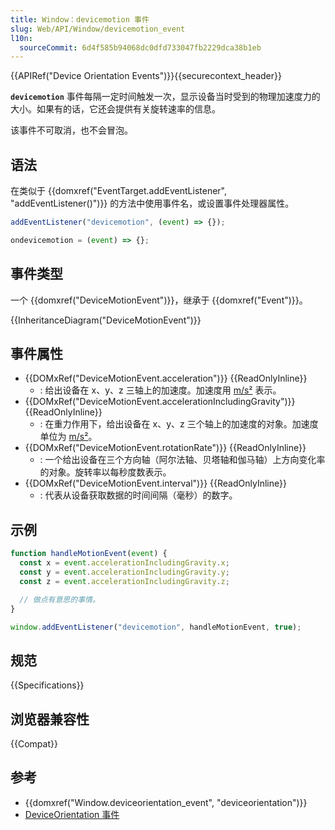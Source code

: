 ```yaml
---
title: Window：devicemotion 事件
slug: Web/API/Window/devicemotion_event
l10n:
  sourceCommit: 6d4f585b94068dc0dfd733047fb2229dca38b1eb
---
```


{{APIRef("Device Orientation Events")}}{{securecontext_header}}

**`devicemotion`** 事件每隔一定时间触发一次，显示设备当时受到的物理加速度力的大小。如果有的话，它还会提供有关旋转速率的信息。

该事件不可取消，也不会冒泡。

## 语法

在类似于 {{domxref("EventTarget.addEventListener", "addEventListener()")}} 的方法中使用事件名，或设置事件处理器属性。

```js
addEventListener("devicemotion", (event) => {});

ondevicemotion = (event) => {};
```

## 事件类型

一个 {{domxref("DeviceMotionEvent")}}，继承于 {{domxref("Event")}}。

{{InheritanceDiagram("DeviceMotionEvent")}}

## 事件属性

- {{DOMxRef("DeviceMotionEvent.acceleration")}} {{ReadOnlyInline}}
  - : 给出设备在 x、y、z 三轴上的加速度。加速度用 [m/s²](https://zh.wikipedia.org/wiki/米每二次方秒) 表示。
- {{DOMxRef("DeviceMotionEvent.accelerationIncludingGravity")}} {{ReadOnlyInline}}
  - : 在重力作用下，给出设备在 x、y、z 三个轴上的加速度的对象。加速度单位为 [m/s²](https://zh.wikipedia.org/wiki/米每二次方秒)。
- {{DOMxRef("DeviceMotionEvent.rotationRate")}} {{ReadOnlyInline}}
  - : 一个给出设备在三个方向轴（阿尔法轴、贝塔轴和伽马轴）上方向变化率的对象。旋转率以每秒度数表示。
- {{DOMxRef("DeviceMotionEvent.interval")}} {{ReadOnlyInline}}
  - : 代表从设备获取数据的时间间隔（毫秒）的数字。

## 示例

```js
function handleMotionEvent(event) {
  const x = event.accelerationIncludingGravity.x;
  const y = event.accelerationIncludingGravity.y;
  const z = event.accelerationIncludingGravity.z;

  // 做点有意思的事情。
}

window.addEventListener("devicemotion", handleMotionEvent, true);
```

## 规范

{{Specifications}}

## 浏览器兼容性

{{Compat}}

## 参考

- {{domxref("Window.deviceorientation_event", "deviceorientation")}}
- [DeviceOrientation 事件](https://www.w3.org/TR/orientation-event/#devicemotion)
